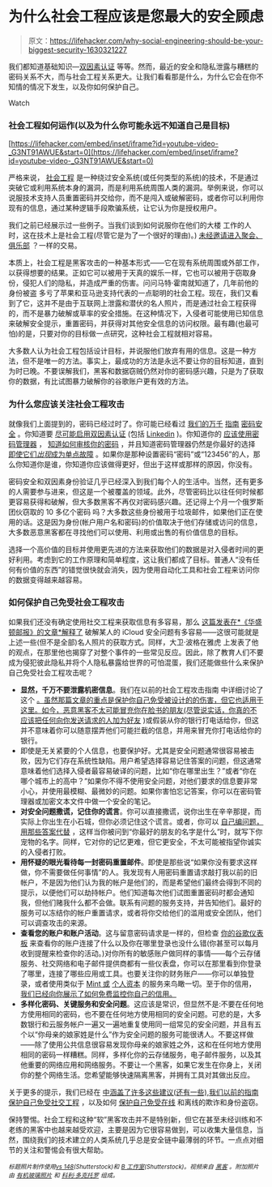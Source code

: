 # 为什么社会工程应该是您最大的安全顾虑

> 原文：<https://lifehacker.com/why-social-engineering-should-be-your-biggest-security-1630321227>

我们都知道基础知识—[双因素认证](http://lifehacker.com/heres-everywhere-you-should-enable-two-factor-authentic-5938565) 等等。然而，最近的安全和隐私泄露与糟糕的密码关系不大，而与社会工程关系更大。让我们看看那是什么，为什么它会在你不知情的情况下发生，以及你如何保护自己。

Watch

### 社会工程如何运作(以及为什么你可能永远不知道自己是目标)

 [https://lifehacker.com/embed/inset/iframe?id=youtube-video-_G3NT91AWUE&start=0](https://lifehacker.com/embed/inset/iframe?id=youtube-video-_G3NT91AWUE&start=0) 

严格来说， [社会工程](http://en.wikipedia.org/wiki/Social_engineering_(security)) 是一种绕过安全系统(或任何类型的系统)的技术，不是通过突破它或利用系统本身的漏洞，而是利用系统周围人类的漏洞。举例来说，你可以说服技术支持人员重置密码并交给你，而不是闯入或破解密码，或者你可以利用你现有的信息，通过某种逻辑手段欺骗系统，让它认为你是授权用户。

我们之前已经展示过一些例子。当我们谈到如何说服你在他们的大楼 工作的人时，这在技术上是社会工程(尽管它是为了一个很好的理由)。) [未经邀请进入聚会、俱乐部](http://lifehacker.com/how-to-get-into-exclusive-parties-and-clubs-without-an-1453378483) ？一样的交易。

本质上，社会工程是黑客攻击的一种基本形式——它在现有系统周围或外部工作，以获得想要的结果。正如它可以被用于天真的娱乐一样，它也可以被用于窃取身份，侵犯人们的隐私，并造成严重的伤害。问问马特·霍南就知道了，几年前他的身份被盗 多亏了苹果和亚马逊支持代表的一点聪明的社会工程。现在，我们又看到了它，这并不是由于互联网上泄露和潜伏的名人照片，而是通过社会工程获得的，而不是暴力破解或草率的安全措施。在这种情况下，入侵者可能使用已知信息来破解安全提示，重置密码，并获得对其他安全信息的访问权限。最有趣(也最可怕)的是，只要对你的目标做一点研究，这种社会工程就相对容易。

大多数人认为社会工程包括设计目标，并说服他们放弃有用的信息。这是一种方法，但不是唯一的方法。事实上，最成功的方法是永远不要让你的目标知道，直到为时已晚。不要误解我们，黑客和数据窃贼仍然对你的密码感兴趣，只是为了获取你的数据，有比试图暴力破解你的谷歌账户更有效的方法。

### 为什么您应该关注社会工程攻击

就像我们上面提到的，密码已经过时了。你可能已经看过 [我们的万千](https://lifehacker.com/how-to-make-your-entire-internet-life-more-secure-in-on-1348598911) [指南](http://lifehacker.com/your-clever-password-tricks-arent-protecting-you-from-t-5937303) [密码安全](http://lifehacker.com/four-methods-to-create-a-secure-password-youll-actually-1601854240) 。你知道要 [尽可能启用双因素认证](http://lifehacker.com/heres-everywhere-you-should-enable-two-factor-authentic-5938565) (包括 [Linkedin](http://lifehacker.com/linkedin-just-added-two-factor-authentication-so-enabl-510680312) )。你知道你的 [应该使用密码管理器](http://lifehacker.com/which-password-manager-is-the-most-secure-5944969) ， [知道如何审核你的密码](http://lifehacker.com/how-to-audit-and-update-your-passwords-after-a-service-5712907) ，并且知道密码管理器仍然是你最好的选择 [即使它们*出现*成为单点故障](http://lifehacker.com/is-lastpass-secure-what-happens-if-it-gets-hacked-1555511389) 。如果你是那种设置密码“密码”或“123456”的人，那么你知道你是谁，你知道你应该做得更好，但出于这样或那样的原因，你没有。

密码安全和双因素身份验证几乎已经深入到我们每个人的生活中。当然，还有更多的人需要参与进来，但这是一个被覆盖的领域。此外，尽管密码比以往任何时候都更容易获得和破解，但大多数黑客不再仅对密码感兴趣。还记得上个月一个俄罗斯团伙窃取的 10 多亿个密码 吗？大多数这些身份被用于垃圾邮件，如果他们正在使用的话。这是因为身份(帐户用户名和密码)的价值取决于他们存储或访问的信息，大多数恶意黑客都在寻找他们可以使用、利用或出售的有价值信息的目标。

选择一个高价值的目标并使用更先进的方法来获取他们的数据是对入侵者时间的更好利用。考虑到它的工作原理和简单程度，这让我们都成了目标。普通人“没有任何有价值的东西”的错觉很快就会消失，因为使用自动化工具和社会工程来访问你的数据变得越来越容易。

### 如何保护自己免受社会工程攻击

如果我们还没有确定使用社交工程来获取信息有多容易，那么 [这篇发表在*《华盛顿邮报》的文章*解释了](http://www.washingtonpost.com/news/the-intersect/wp/2014/09/03/this-is-how-easy-it-is-to-hack-someones-icloud-with-their-security-questions/) 破解某人的 iCloud 安全问题有多容易——这很可能就是上述一些(但不是全部)名人照片的获取方式。同样，大卫·波格在雅虎 上发表了他的观点，在那里他也揭穿了对整个事件的一些常见反应。因此，除了教育人们不要成为侵犯彼此隐私并将个人隐私暴露给世界的可怕混蛋，我们还能做些什么来保护自己免受社会工程攻击呢？

*   **显然，千万不要泄露机密信息**。我们在以前的社会工程攻击指南 中详细讨论了这个 [。虽然那篇文章的重点是保护你自己免受被设计的的伤害，但它也适用于这里。如今，恶意黑客不太可能冒充你在脸书的朋友(尽管说实话，你真的不应该把任何向你发送请求的人加为好友](https://lifehacker.com/how-can-i-protect-against-social-engineering-hacks-5933296) )或假装从你的银行打电话给你，但这并不意味着你可以随意摆弄他们可能拦截的信息，并用来冒充你打电话给你的银行。
*   即使是无关紧要的个人信息，也要保护好。尤其是安全问题通常很容易被击败，因为它们存在系统性缺陷。用户希望选择容易记住答案的问题，但这通常意味着他们选择入侵者最容易破译的问题，比如“你在哪里出生？”或者“你在哪个城市上的高中？”如果你不得不使用安全问题，对他们要求的信息要非常小心，并使用最模糊、最微妙的问题。如果你害怕忘记答案，你可以在密码管理器或加密文本文件中做一个安全的笔记。
*   **对安全问题撒谎，记住你的谎言**。你可以直接撒谎，说你出生在辛辛那提，而实际上你出生在小石城，但你必须记住这个谎言。或者，你可以 [自己编问题，用那些答案代替](http://lifehacker.com/from-the-tips-box-security-questions-bathroom-cords-30904066) ，这样当你被问到“你最好的朋友的名字是什么”时，就写下你宠物的名字。同样，它对你的记忆更难，但它更安全，不太可能被指望你诚实的入侵者打败。
*   **用怀疑的眼光看待每一封密码重置邮件**。即使是那些说“如果你没有要求这样做，你不需要做任何事情”的人。我发现有人用密码重置请求敲打我以前的旧帐户，不是因为他们认为我的帐户是他们的，而是希望他们最终会得到不同的提示，以便他们可以劫持帐户。他们知道每次他们试图重置密码时都会通知我，但他们赌我什么都不会做。联系有问题的服务支持，并告知他们。最好的服务可以冻结你的帐户重置请求，或者将你交给他们的滥用或安全团队，他们可以调查攻击的来源。
*   **查看您的账户和账户活动**。这与留意密码请求是一样的，但检查 [你的谷歌仪表板](https://www.google.com/settings/dashboard) 来查看你的账户连接了什么以及你在哪里登录也没什么错(你甚至可以每月收到提醒来检查你的活动。)对你所有的敏感账户做同样的事情——每个云存储服务、社交网络和电子邮件提供商都有一些仪表盘，你可以在那里看到你登录了哪里，连接了哪些应用或工具。也要关注你的财务账户——你可以单独登录，或者使用类似于 [Mint 或](http://mint.com/) [个人资本](http://personalcapital.com/) 的服务来鸟瞰一切。至于你的信用， [我们已经向你展示了如何免费监控你自己的信用。](http://lifehacker.com/how-to-monitor-your-own-credit-for-free-forever-1510277742)
*   **多样化密码、关键服务和安全问题**。这应该是常识，但显然不是:不要在任何地方使用相同的密码，也不要在任何地方使用相同的安全问题。可悲的是，大多数银行和云服务帐户一遍又一遍地重复使用同一组常见的安全问题，并且有五个以“你母亲的娘家姓是什么”作为安全问题的服务可能很诱人。不要这样做——除了使用公共信息很容易发现你母亲的娘家姓之外，这和在任何地方使用相同的密码一样糟糕。同样，多样化你的云存储服务，电子邮件服务，以及其他重要的网络应用和网络服务。不要让一个黑客，如果它发生在你身上，关闭你的整个网络生活。您希望能够快速隔离黑客，并拥有工具对其做出反应。

关于更多的提示，我们已经在 [中涵盖了许多这些建议(还有一些),我们以前的指南保护自己免受社交工程](https://lifehacker.com/how-can-i-protect-against-social-engineering-hacks-5933296) ，以及如何 [保护自己免受在线](http://lifehacker.com/how-to-protect-yourself-from-online-fraud-and-identity-5858197) 和离线的欺诈和身份盗窃。

保持警惕。社会工程和这种“软”黑客攻击并不是特别新，但它在甚至未经训练和不老练的黑客中也越来越受欢迎，主要是因为它很容易做到，可以收集大量信息，当然，围绕我们的技术建立的人类系统几乎总是安全链中最薄弱的环节。一点点对细节的关注和警惕会有很大帮助。

<small>*标题照片制作使用*</small>[<small>*vs 148*</small>](http://www.shutterstock.com/pic.mhtml?id=199001675&src=id)<small>*(Shutterstock)和*</small> [<small>*B 工作室*</small>](http://www.shutterstock.com/pic.mhtml?id=143395399&src=id)<small>*(Shutterstock)。视频来自*</small> [<small>*黑客*</small>](http://en.wikipedia.org/wiki/Hackers_(film)) <small>*。附加照片由*</small> [<small>*有机玻璃照片*</small>](https://www.flickr.com/photos/111692634@N04/11407095913) <small>*和*</small> [<small>*科利·多克托罗*</small>](https://www.flickr.com/photos/doctorow/14616375036) <small>*组成。*</small>